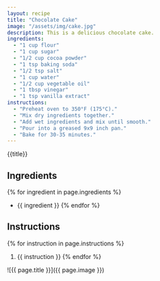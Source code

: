 ```yaml
---
layout: recipe
title: "Chocolate Cake"
image: "/assets/img/cake.jpg"
description: This is a delicious chocolate cake.
ingredients:
  - "1 cup flour"
  - "1 cup sugar"
  - "1/2 cup cocoa powder"
  - "1 tsp baking soda"
  - "1/2 tsp salt"
  - "1 cup water"
  - "1/2 cup vegetable oil"
  - "1 tbsp vinegar"
  - "1 tsp vanilla extract"
instructions:
  - "Preheat oven to 350°F (175°C)."
  - "Mix dry ingredients together."
  - "Add wet ingredients and mix until smooth."
  - "Pour into a greased 9x9 inch pan."
  - "Bake for 30-35 minutes."
---
```

{{title}}

## Ingredients
{% for ingredient in page.ingredients %}
- {{ ingredient }}
{% endfor %}

## Instructions
{% for instruction in page.instructions %}
1. {{ instruction }}
{% endfor %}

![{{ page.title }}]({{ page.image }})
